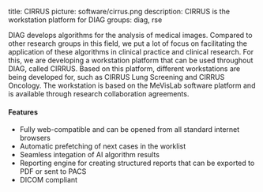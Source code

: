 title: CIRRUS
picture: software/cirrus.png
description: CIRRUS is the workstation platform for DIAG
groups: diag, rse

DIAG develops algorithms for the analysis of medical images. Compared to other research groups in this field, we put a lot of focus on facilitating the application of these algorithms in clinical practice and clinical research. For this, we are developing a workstation platform that can be used throughout DIAG, called CIRRUS. Based on this platform, different workstations are being developed for, such as CIRRUS Lung Screening and CIRRUS Oncology.
The workstation is based on the MeVisLab software platform and is available through research collaboration agreements.

#### Features

- Fully web-compatible and can be opened from all standard internet browsers
- Automatic prefetching of next cases in the worklist
- Seamless integation of AI algorithm results
- Reporting engine for creating structured reports that can be exported to PDF or sent to PACS
- DICOM compliant

